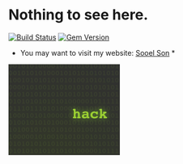 # Nothing to see here.

[![Build Status](https://travis-ci.org/pages-themes/hacker.svg?branch=master)](https://travis-ci.org/pages-themes/hacker) [![Gem Version](https://badge.fury.io/rb/jekyll-theme-hacker.svg)](https://badge.fury.io/rb/jekyll-theme-hacker)

* You may want to visit my website: [Sooel Son](https://sites.google.com/site/ssonkaist/) *

![Thumbnail of Hacker](thumbnail.png)
